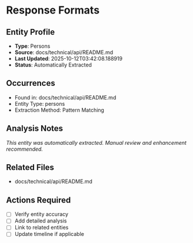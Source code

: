 # Response Formats

## Entity Profile
- **Type**: Persons
- **Source**: docs/technical/api/README.md
- **Last Updated**: 2025-10-12T03:42:08.188919
- **Status**: Automatically Extracted

## Occurrences
- Found in: docs/technical/api/README.md
- Entity Type: persons
- Extraction Method: Pattern Matching

## Analysis Notes
*This entity was automatically extracted. Manual review and enhancement recommended.*

## Related Files
- docs/technical/api/README.md

## Actions Required
- [ ] Verify entity accuracy
- [ ] Add detailed analysis
- [ ] Link to related entities
- [ ] Update timeline if applicable
